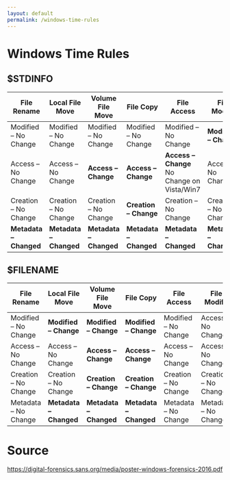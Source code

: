 ```yaml
---
layout: default
permalink: /windows-time-rules
---
```


# Windows Time Rules

## $STDINFO

| File Rename          | Local File Move      | Volume File Move     | File Copy            | File Access                             | File Modify          | File Creation      | File Deletion        |
|----------------------|----------------------|----------------------|----------------------|-----------------------------------------|----------------------|--------------------|----------------------|
| Modified – No Change | Modified – No Change | Modified – No Change | Modified – No Change | Modified – No Change                    | <b>Modified – Change</b>    | <b>Modified – Change</b>  | Modified – No Change |
| Access – No Change   | Access – No Change   | <b>Access – Change</b>      | <b>Access – Change</b>      | <b>Access – Change</b> No Change on Vista/Win7 | Access – No Change   | <b>Access – Change</b>    | Access – No Change   |
| Creation – No Change | Creation – No Change | Creation – No Change | <b>Creation – Change</b>    | Creation – No Change                    | Creation – No Change | <b>Creation – Change</b>  | Creation – No Change |
| <b>Metadata – Changed</b>   | <b>Metadata – Changed</b>   | <b>Metadata – Changed</b>   | <b>Metadata – Changed</b>   | <b>Metadata – Changed</b>                      | <b>Metadata – Changed</b>   | <b>Metadata – Changed</b> | Metadata – No Change |

## $FILENAME

| File Rename          | Local File Move      | Volume File Move   | File Copy          | File Access          | File Modify          | File Creation      | File Deletion        |
|----------------------|----------------------|--------------------|--------------------|----------------------|----------------------|--------------------|----------------------|
| Modified – No Change | <b>Modified – Change</b>    | <b>Modified – Change</b>  | <b>Modified – Change</b>  | Modified – No Change | Access – No Change   | <b>Modified – Change</b>  | Modified – No Change |
| Access – No Change   | Access – No Change   | <b>Access – Change</b>    | <b>Access – Change</b>    | Access – No Change   | Access – No Change   | <b>Access – Change</b>    | Access – No Change   |
| Creation – No Change | Creation – No Change | <b>Creation – Change</b>  | <b>Creation – Change</b>  | Creation – No Change | Creation – No Change | <b>Creation – Change</b>  | Creation – No Change |
| Metadata – No Change | <b>Metadata – Changed</b>   | <b>Metadata – Changed</b> | <b>Metadata – Changed</b> | Metadata – No Change   | Metadata – No Change   | <b>Metadata – Changed</b> | Metadata – No Change |

# Source

https://digital-forensics.sans.org/media/poster-windows-forensics-2016.pdf
